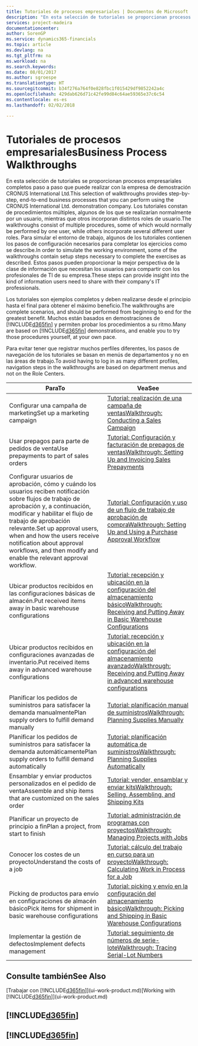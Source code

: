 ```yaml
---
title: Tutoriales de procesos empresariales | Documentos de Microsoft
description: "En esta selección de tutoriales se proporcionan procesos empresariales completos paso a paso que puede realizar con la empresa de demostración CRONUS International Ltd. Los tutoriales constan de procedimientos múltiples, algunos de los que se realizarían normalmente por un usuario, mientras que otros incorporan distintos roles de usuario. Para simular el entorno de trabajo, algunos de los tutoriales contienen los pasos de configuración necesarios para completar los ejercicios como se describe. Estos pasos pueden proporcionar la mejor perspectiva de la clase de información que necesitan los usuarios para compartir con los profesionales de TI de su empresa."
services: project-madeira
documentationcenter: 
author: SorenGP
ms.service: dynamics365-financials
ms.topic: article
ms.devlang: na
ms.tgt_pltfrm: na
ms.workload: na
ms.search.keywords: 
ms.date: 08/01/2017
ms.author: sgroespe
ms.translationtype: HT
ms.sourcegitcommit: b34f276a764f0e828fbc1f015429df9852242a4c
ms.openlocfilehash: 429dab626d71c42fe99d84c64ae59365e37c6c54
ms.contentlocale: es-es
ms.lasthandoff: 02/02/2018

---
```

# <a name="business-process-walkthroughs"></a><span data-ttu-id="099df-106">Tutoriales de procesos empresariales</span><span class="sxs-lookup"><span data-stu-id="099df-106">Business Process Walkthroughs</span></span>
<span data-ttu-id="099df-107">En esta selección de tutoriales se proporcionan procesos empresariales completos paso a paso que puede realizar con la empresa de demostración CRONUS International Ltd.</span><span class="sxs-lookup"><span data-stu-id="099df-107">This selection of walkthroughs provides step-by-step, end-to-end business processes that you can perform using the CRONUS International Ltd. demonstration company.</span></span> <span data-ttu-id="099df-108">Los tutoriales constan de procedimientos múltiples, algunos de los que se realizarían normalmente por un usuario, mientras que otros incorporan distintos roles de usuario.</span><span class="sxs-lookup"><span data-stu-id="099df-108">The walkthroughs consist of multiple procedures, some of which would normally be performed by one user, while others incorporate several different user roles.</span></span> <span data-ttu-id="099df-109">Para simular el entorno de trabajo, algunos de los tutoriales contienen los pasos de configuración necesarios para completar los ejercicios como se describe.</span><span class="sxs-lookup"><span data-stu-id="099df-109">In order to simulate the working environment, some of the walkthroughs contain setup steps necessary to complete the exercises as described.</span></span> <span data-ttu-id="099df-110">Estos pasos pueden proporcionar la mejor perspectiva de la clase de información que necesitan los usuarios para compartir con los profesionales de TI de su empresa.</span><span class="sxs-lookup"><span data-stu-id="099df-110">These steps can provide insight into the kind of information users need to share with their company's IT professionals.</span></span>  

 <span data-ttu-id="099df-111">Los tutoriales son ejemplos completos y deben realizarse desde el principio hasta el final para obtener el máximo beneficio.</span><span class="sxs-lookup"><span data-stu-id="099df-111">The walkthroughs are complete scenarios, and should be performed from beginning to end for the greatest benefit.</span></span> <span data-ttu-id="099df-112">Muchos están basados en demostraciones de [!INCLUDE[d365fin](includes/d365fin_md.md)] y permiten probar los procedimientos a su ritmo.</span><span class="sxs-lookup"><span data-stu-id="099df-112">Many are based on [!INCLUDE[d365fin](includes/d365fin_md.md)] demonstrations, and enable you to try those procedures yourself, at your own pace.</span></span>  

 <span data-ttu-id="099df-113">Para evitar tener que registrar muchos perfiles diferentes, los pasos de navegación de los tutoriales se basan en menús de departamentos y no en las áreas de trabajo.</span><span class="sxs-lookup"><span data-stu-id="099df-113">To avoid having to log in as many different profiles, navigation steps in the walkthroughs are based on department menus and not on the Role Centers.</span></span>  

|<span data-ttu-id="099df-114">Para</span><span class="sxs-lookup"><span data-stu-id="099df-114">To</span></span>|<span data-ttu-id="099df-115">Vea</span><span class="sxs-lookup"><span data-stu-id="099df-115">See</span></span>|  
|--------|---------|  
|<span data-ttu-id="099df-116">Configurar una campaña de marketing</span><span class="sxs-lookup"><span data-stu-id="099df-116">Set up a marketing campaign</span></span>|[<span data-ttu-id="099df-117">Tutorial: realización de una campaña de ventas</span><span class="sxs-lookup"><span data-stu-id="099df-117">Walkthrough: Conducting a Sales Campaign</span></span>](walkthrough-conducting-a-sales-campaign.md)|  
|<span data-ttu-id="099df-118">Usar prepagos para parte de pedidos de venta</span><span class="sxs-lookup"><span data-stu-id="099df-118">Use prepayments to part of sales orders</span></span>|[<span data-ttu-id="099df-119">Tutorial: Configuración y facturación de prepagos de ventas</span><span class="sxs-lookup"><span data-stu-id="099df-119">Walkthrough: Setting Up and Invoicing Sales Prepayments</span></span>](walkthrough-setting-up-and-invoicing-sales-prepayments.md)|  
|<span data-ttu-id="099df-120">Configurar usuarios de aprobación, cómo y cuándo los usuarios reciben notificación sobre flujos de trabajo de aprobación y, a continuación, modificar y habilitar el flujo de trabajo de aprobación relevante.</span><span class="sxs-lookup"><span data-stu-id="099df-120">Set up approval users, when and how the users receive notification about approval workflows, and then modify and enable the relevant approval workflow.</span></span>|[<span data-ttu-id="099df-121">Tutorial: Configuración y uso de un flujo de trabajo de aprobación de compra</span><span class="sxs-lookup"><span data-stu-id="099df-121">Walkthrough: Setting Up and Using a Purchase Approval Workflow</span></span>](walkthrough-setting-up-and-using-a-purchase-approval-workflow.md)|  
|<span data-ttu-id="099df-122">Ubicar productos recibidos en las configuraciones básicas de almacén.</span><span class="sxs-lookup"><span data-stu-id="099df-122">Put received items away in basic warehouse configurations</span></span>|[<span data-ttu-id="099df-123">Tutorial: recepción y ubicación en la configuración del almacenamiento básico</span><span class="sxs-lookup"><span data-stu-id="099df-123">Walkthrough: Receiving and Putting Away in Basic Warehouse Configurations</span></span>](walkthrough-receiving-and-putting-away-in-basic-warehousing.md)|  
|<span data-ttu-id="099df-124">Ubicar productos recibidos en configuraciones avanzadas de inventario.</span><span class="sxs-lookup"><span data-stu-id="099df-124">Put received items away in advanced warehouse configurations</span></span>|[<span data-ttu-id="099df-125">Tutorial: recepción y ubicación en la configuración del almacenamiento avanzado</span><span class="sxs-lookup"><span data-stu-id="099df-125">Walkthrough: Receiving and Putting Away in advanced warehouse configurations</span></span>](walkthrough-receiving-and-putting-away-in-advanced-warehousing.md)|  
|<span data-ttu-id="099df-126">Planificar los pedidos de suministros para satisfacer la demanda manualmente</span><span class="sxs-lookup"><span data-stu-id="099df-126">Plan supply orders to fulfill demand manually</span></span>|[<span data-ttu-id="099df-127">Tutorial: planificación manual de suministros</span><span class="sxs-lookup"><span data-stu-id="099df-127">Walkthrough: Planning Supplies Manually</span></span>](walkthrough-planning-supplies-manually.md)|  
|<span data-ttu-id="099df-128">Planificar los pedidos de suministros para satisfacer la demanda automáticamente</span><span class="sxs-lookup"><span data-stu-id="099df-128">Plan supply orders to fulfill demand automatically</span></span>|[<span data-ttu-id="099df-129">Tutorial: planificación automática de suministros</span><span class="sxs-lookup"><span data-stu-id="099df-129">Walkthrough: Planning Supplies Automatically</span></span>](walkthrough-planning-supplies-automatically.md)|  
|<span data-ttu-id="099df-130">Ensamblar y enviar productos personalizados en el pedido de venta</span><span class="sxs-lookup"><span data-stu-id="099df-130">Assemble and ship items that are customized on the sales order</span></span>|[<span data-ttu-id="099df-131">Tutorial: vender, ensamblar y enviar kits</span><span class="sxs-lookup"><span data-stu-id="099df-131">Walkthrough: Selling, Assembling, and Shipping Kits</span></span>](walkthrough-selling-assembling-and-shipping-kits.md)|  
|<span data-ttu-id="099df-132">Planificar un proyecto de principio a fin</span><span class="sxs-lookup"><span data-stu-id="099df-132">Plan a project, from start to finish</span></span>|[<span data-ttu-id="099df-133">Tutorial: administración de programas con proyectos</span><span class="sxs-lookup"><span data-stu-id="099df-133">Walkthrough: Managing Projects with Jobs</span></span>](walkthrough-managing-projects-with-jobs.md)|  
|<span data-ttu-id="099df-134">Conocer los costes de un proyecto</span><span class="sxs-lookup"><span data-stu-id="099df-134">Understand the costs of a job</span></span>|[<span data-ttu-id="099df-135">Tutorial: cálculo del trabajo en curso para un proyecto</span><span class="sxs-lookup"><span data-stu-id="099df-135">Walkthrough: Calculating Work in Process for a Job</span></span>](walkthrough-calculating-work-in-process-for-a-job.md)|  
|<span data-ttu-id="099df-136">Picking de productos para envío en configuraciones de almacén básico</span><span class="sxs-lookup"><span data-stu-id="099df-136">Pick items for shipment in basic warehouse configurations</span></span>|[<span data-ttu-id="099df-137">Tutorial: picking y envío en la configuración del almacenamiento básico</span><span class="sxs-lookup"><span data-stu-id="099df-137">Walkthrough: Picking and Shipping in Basic Warehouse Configurations</span></span>](walkthrough-picking-and-shipping-in-basic-warehousing.md)|  
|<span data-ttu-id="099df-138">Implementar la gestión de defectos</span><span class="sxs-lookup"><span data-stu-id="099df-138">Implement defects management</span></span>|[<span data-ttu-id="099df-139">Tutorial: seguimiento de números de serie-lote</span><span class="sxs-lookup"><span data-stu-id="099df-139">Walkthrough: Tracing Serial-Lot Numbers</span></span>](walkthrough-tracing-serial-lot-numbers.md)|  

## <a name="see-also"></a><span data-ttu-id="099df-140">Consulte también</span><span class="sxs-lookup"><span data-stu-id="099df-140">See Also</span></span>
<span data-ttu-id="099df-141">[Trabajar con [!INCLUDE[d365fin](includes/d365fin_md.md)]](ui-work-product.md)</span><span class="sxs-lookup"><span data-stu-id="099df-141">[Working with [!INCLUDE[d365fin](includes/d365fin_md.md)]](ui-work-product.md)</span></span>  

## [!INCLUDE[d365fin](includes/free_trial_md.md)]  
## [!INCLUDE[d365fin](includes/training_link_md.md)]

